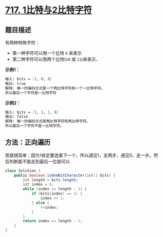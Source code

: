 # [717. 1比特与2比特字符](https://leetcode-cn.com/problems/1-bit-and-2-bit-characters/)

## 题目描述

有两种特殊字符：

- 第一种字符可以用一个比特 `0` 来表示
- 第二种字符可以用两个比特(`10` 或 `11`)来表示、

**示例1：**

```markdown
输入: bits = [1, 0, 0]
输出: true
解释: 唯一的编码方式是一个两比特字符和一个一比特字符。
所以最后一个字符是一比特字符
```

**示例2：**

```markdown
输入: bits = [1, 1, 1, 0]
输出: false
解释: 唯一的编码方式是两比特字符和两比特字符。
所以最后一个字符不是一比特字符。
```

## 方法：正向遍历

思路很简单：因为1肯定要连着下一个，所以遇见1，走两步，遇见0，走一步。然后判断能不能走到最后一位就可以

```java
class Solution {
    public boolean isOneBitCharacter(int[] bits) {
        int length = bits.length;
        int index = 0;
        while (index <= length - 2) {
            if (bits[index] == 1) {
                index += 2;
            } else {
                ++index;
            }
        }
        return index == length - 1;
    }
}
```

